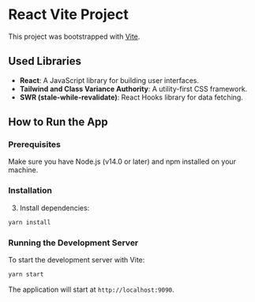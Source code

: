 # React Vite Project

This project was bootstrapped with [Vite](https://vitejs.dev/).

## Used Libraries

- **React**: A JavaScript library for building user interfaces.
- **Tailwind and Class Variance Authority**: A utility-first CSS framework.
- **SWR (stale-while-revalidate)**: React Hooks library for data fetching.

## How to Run the App

### Prerequisites

Make sure you have Node.js (v14.0 or later) and npm installed on your machine.

### Installation

3. Install dependencies:

```bash
yarn install
```

### Running the Development Server

To start the development server with Vite:

```bash
yarn start
```

The application will start at `http://localhost:9090`.
